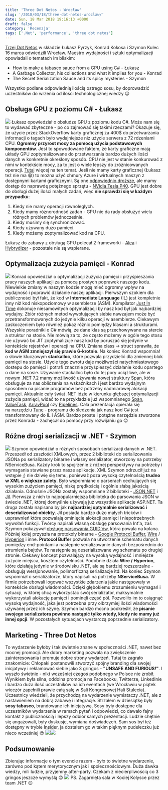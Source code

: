 ```yaml
---
title: 'Three Dot Netos - Wrocław'
slug: '/2018/03/18/three-dot-netos-wroclaw/'
date: Sun, 18 Mar 2018 19:16:13 +0000
draft: false
category: 'Recenzja'
tags: ['.Net', 'performance', 'three dot netos']
---
```


[Trzej Dot Netos](https://dotnetos.org/) w składzie Łukasz Pyrzyk, Konrad Kokosa i Szymon Kulec 16 marca odwiedzili Wrocław. Maestro wydajności i sztuki optymalizacji opowiadali o tematach im bliskim:

*   How to make a tabasco sauce from a GPU using C# - Łukasz
*   A Garbage Collector, his collections and what it implies for you - Konrad
*   The Secret Serialization Sauce and its spicy mysteries - Szymon

Wszystko podlane odpowiednią ilością ostrego sosu, by doprowadzić uczestników do wrzenia od ilości technologicznej wiedzy 😉

Obsługa GPU z poziomu C# - Łukasz
---------------------------------

[![](https://radblog.pl/wp-content/uploads/2018/03/DYbRI3yXcAYQkcZ-1024x576.jpg)](https://radblog.pl/wp-content/uploads/2018/03/DYbRI3yXcAYQkcZ.jpg) Łukasz opowiedział o obsłudze GPU z poziomu kodu C#. Może nam się to wydawać zbyteczne - po co zajmować się takimi rzeczami? Okazuje się, że użycie przez StackOverflow karty graficznej za 400$ do przetwarzania informacji o tagach było wydajniejsze niż użycie serwera z 72 rdzeniami CPU. **Ogromny przyrost mocy za pomocą użycia podstawowych komponentów**. Jest to spowodowane faktem, że karty graficzne mają układy GPU zoptymalizowane do przetwarzania bardzo dużych ilości danych w konkretnie określony sposób. CPU nie jest w stanie konkurować z nimi w kontekście mocy, za to jest o wiele lepszy do zróżnicowanych operacji. [Tutaj](https://www.quora.com/Whats-the-difference-between-a-CPU-and-a-GPU-When-I-switch-on-my-computer-it-shows-GPU-information-What-does-it-mean) więcej na ten temat. Jeśli nie mamy karty graficznej (Łukasz też nie ma 😁) to można użyć chmury Azure i wirtualnych maszyn z dostępnymi kartami graficznymi. Są one [odpowiednio droższe](https://azure.microsoft.com/en-us/pricing/details/virtual-machines/linux/), ale mamy dostęp do naprawdę potężnego sprzętu - [NVidia Tesla P40](https://www.nvidia.com/object/accelerate-inference.html). GPU jest dobre do obsługi dużej ilości małych zadań, więc **nie sprawdzi się w każdym przypadku**:

1.  Kiedy nie mamy operacji równoleglych.
2.  Kiedy mamy różnorodność zadań - GPU nie da rady obsłużyć wielu różnych problemów jednocześnie.
3.  Kiedy musimy się synchronizować.
4.  Kiedy używany dużo pamięci.
5.  Kiedy możemy zoptymalizować kod na CPU.

Łukasz do zabawy z obsługą GPU polecał 2 frameworki - [Alea](http://www.aleagpu.com/release/3_0_4/doc/) i [Hybrydizer](https://devblogs.nvidia.com/hybridizer-csharp/) - pozostałe nie są wspierane.

Optymalizacja zużycia pamięci - Konrad
--------------------------------------

[![](https://radblog.pl/wp-content/uploads/2018/03/DYbebQtXkAAZ_d0-1024x576.jpg)](https://radblog.pl/wp-content/uploads/2018/03/DYbebQtXkAAZ_d0.jpg) Konrad opowiedział o optymalizacji zużycia pamięci i przyśpieszania pracy naszych aplikacji za pomocą prostych poprawek naszego kodu. Niewielkie zmiany w naszym kodzie mogą mieć ogromny wpływ na wydajność i poprawić działanie naszej aplikacji. Pierwszym szokiem dla publiczności był fakt, że kod w **Intermediate Language** (IL) jest kompletnie inny niż kod niskopoziomowy w asemblerze (ASM). Kompilator [Just In Time](https://www.telerik.com/blogs/understanding-net-just-in-time-compilation) dokonuje niesamowitych optymalizacji by nasz kod był jak najbardziej wydajny. Zbiór różnych metod wywołujących siebie nawzajem może być przetransformowanych do jedynie kilku operacji w asemblerze. Ciekawym zaskoczeniem było również pokaz różnic pomiędzy klasami a strukturami. Wszyskie poradniki o C# mówią, że dane klas są przechowywane na stercie a struktur na stosie. Nie mówią za to, że często możemy w ogóle tego stosu nie używać bo JIT zoptymalizuje nasz kod by poruszać się jedynie w kontekście rejestrów i operacji na CPU. Zmiana class -> struct sprawiła, że **kod w ASM zmniejszył się prawie 6-krotnie**. Na koniec Konrad wspomniał o słowie kluczowym **stackalloc**, które pozwala przydzielić dla zmiennej blok pamięci na stosie. Użycie tego zwrotu daje możliwości natychmiastowego dostepu do pamięci i potrafi znacznie przyśpieszyć działanie kodu opartego o dane na sosie. Używanie stackalloc było do tej pory uciążliwe, ale w nowym .NET 7.2 mamy możliwość używania nowej struktury [Span](http://adamsitnik.com/Span/#introduction), która obsługuje za nas obliczenia na wskaźnikach i jest bardzo wydajnym sposobem na pisanie programów bez potrzeby nadmiarowej alokacji pamięci. Aktualnie cały świat .NET idzie w kierunku głębszej optymalizacji zużycia pamięci, widać to na przykładzie już wspomnianego [Span](http://adamsitnik.com/Span/#introduction), [ValueTask](http://blog.i3arnon.com/2015/11/30/valuetask/), [ArrayPool](http://adamsitnik.com/Array-Pool/) czy [Pipelines](https://msdn.microsoft.com/en-us/library/ff963548.aspx). Cała prezentacja opierała się na narzędziu [Tune](https://github.com/kkokosa/Tune) - programu do śledzenia jak nasz kod C# jest transformowany do IL i ASM. Bardzo proste i potężne narzędzie stworzone przez Konrada - zachęcał do pomocy przy rozwijaniu go 😊

Różne drogi serializacji w .NET - Szymon
----------------------------------------

[![](https://radblog.pl/wp-content/uploads/2018/03/20180316_201504-1024x576.jpg)](https://radblog.pl/wp-content/uploads/2018/03/20180316_201504.jpg) Szymon opowiedział o różnych sposobach serializacji danych w .NET. Przeszedł od zaszłości XMLowych, przez 2 biblioteki do serializowania JSONa po serializatory binarne i własny serializator, stworzony na potrzeby NServiceBusa. Każdy krok to spojrzenie z różnej perspektywy na potrzeby i wymagania stawiane przez nasze aplikacje. XML Szymon odrzucił już na wstępie ;) nie dziwię się temu, ponieważ poza wysoką czytelnością **trudno w XML o większe zalety**. Było wspomniane o parserach cechujących się wysokim zużyciem pamięci, niską prędkością i ogólnie słabą jakością działania. Odnośnie JSONa zostały wspomniane 2 biblioteki - [JSON.NET](https://www.newtonsoft.com/json) i [Jil](https://github.com/kevin-montrose/Jil). Pierwsza z nich to najpopularniejsza biblioteka do parsowania JSON w świecie .NET, której domyślnie używają już wszystkie aplikacje ASP.NET. Ta druga została napisana by jak **najbardziej optymalnie serializować i deserializować obiekty**. Jil posiada bardzo dużo małych tricków i usprawnień które pozwalają ominięcie alokacji pamięci i niepotrzebnych wywołań funkcji. Twórcy napisali własną obsługę parsowania Int'a, zaś Szymon pokazywał [obsługę parsowania GUID'ów](https://github.com/kevin-montrose/Jil/blob/master/Jil/Serialize/Methods.cs#L100), która powala na kolana. Później kolej przyszła na protokoły binarne - [Google Protocol Buffer](https://developers.google.com/protocol-buffers/), [Wire](https://github.com/rogeralsing/Wire) / [Hyperion](https://github.com/akkadotnet/Hyperion) i inne. **Protocol Buffer** pozwala na utworzenie schematu danych pomiędzy end-pointami a następnie serializowanie danych bezpośrednio do strumienia bajtów. Te następnie są deserializowane wg schematu po drugiej stronie. Ciekawy koncept pozwalający na wysoką wydajność i mniejsze zużycie miejsca, kosztem czytelności. Podobnie działa **Wire / Hyperion**, które działają jedynie w środowisku .NET, ale są bardziej rozszerzalne - obsługują wersjonowanie, polimorficzną serializacje itd. Na koniec Szymon wspomniał o serializatorze, który napisali na potrzeby **NServiceBusa.** W firmie potrzebowali logować wszystkie zdarzenia jakie następowały w kontekście obsługi wiadomości. Dzięki głębokiemu zrozumieniu wymagań i sytuacji, w której chcą wykorzystać swój serializator, maksymalnie wykorzystali alokację pamięci i pominęli część pól. Pozwoliło im to osiągnąć wysoką wydajność, jaka jest potrzebna przy olbrzymiej ilości wiadomości używanej przez ich szynę. Szymon bardzo mocno podkreślił, że **pisanie swojego serializatora powinno nastąpić tylko wtedy, kiedy nie mamy już innej opcji**. W pozostałych sytuacjach wystarczą poprzednie serializatory.

Marketing - Three Dot Netos
---------------------------

To wydarzenie byłoby i tak świetnie znane w społeczności .NET, nawet bez mocnej promocji. Ale dobry marketing pozwala na zwiększenie zainteresowania i promuje dobre strony wydarzeń. Tutaj to zagrało znakomicie: Chłopaki postanowili stworzyć spójny branding dla swojej inicjatywy i reklamować siebie jako 3 gringos - **"UNSAFE AND FURIOUS!"**. I wyszło świetnie - nikt wcześniej czegoś podobnego w Polsce nie zrobił. Wynikiem była silna, oddolna promocja na Facebooku, Twitterze, Linkedinie i bardzo duża ilość uczestników na ich eventach (we Wrocławiu w piątek wieczór zapełnili prawie całą salę w Sali Kongresowej Hali Stulecia). Uczestnicy wiedzieli, że przychodzą na wydarzenie wymiataczy .NET, ale z nastawieniem na dobrą zabawę i integracje. Strzałem w dziesiątkę były **sosy tabasco**, brandowane ich inicjatywą. Sosy były dostępne dla uczestników wydarzenia w ramach pytań i odpowiedzi, co dawało fajny kontakt z publicznością i lepszy odbiór samych prezentacji. Ludzie chętnie się angażowali, były dyskusje, wymiana doświadczeń. Sam sos był też dostępny w trybie Insider, ja dostałem go w takim pięknym pudełeczku już nieco wcześniej 😉 [![](https://radblog.pl/wp-content/uploads/2018/03/DYRKTb4WkAEiR-L-225x300.jpg)](https://radblog.pl/wp-content/uploads/2018/03/DYRKTb4WkAEiR-L.jpg)[![](https://radblog.pl/wp-content/uploads/2018/03/20180228_114921-2-169x300.jpg)](https://radblog.pl/wp-content/uploads/2018/03/20180228_114921-2.jpg)

Podsumowanie
------------

Zbierając informacje o tym evencie razem - było to świetne wydarzenie, zarówno pod kątem merytorycznym jak i społecznościowym. Duża dawka wiedzy, mili ludzie, przyjemny after-party. Czekam z niecierpliwością co 3 gringos jeszcze wymyślą 😊 [![](https://radblog.pl/wp-content/uploads/2018/03/DYkI2D4WAAAQztU-300x225.jpg)](https://radblog.pl/wp-content/uploads/2018/03/DYkI2D4WAAAQztU.jpg) PS. Zagarnięta sala w Kociej Kołysce przez team .NET 😉